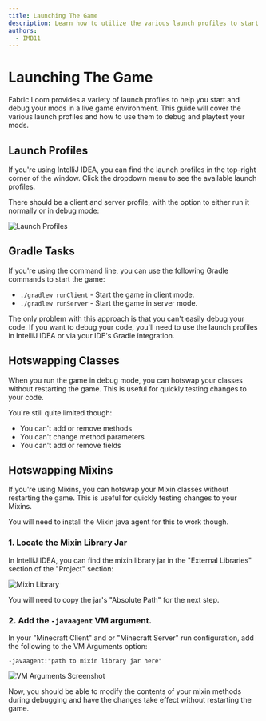 ```yaml
---
title: Launching The Game
description: Learn how to utilize the various launch profiles to start and debug your mods in a live game environment.
authors:
  - IMB11
---
```


# Launching The Game

Fabric Loom provides a variety of launch profiles to help you start and debug your mods in a live game environment. This guide will cover the various launch profiles and how to use them to debug and playtest your mods.

## Launch Profiles

If you're using IntelliJ IDEA, you can find the launch profiles in the top-right corner of the window. Click the dropdown menu to see the available launch profiles.

There should be a client and server profile, with the option to either run it normally or in debug mode:

![Launch Profiles](/assets/develop/getting-started/launch-profiles.png)

## Gradle Tasks

If you're using the command line, you can use the following Gradle commands to start the game:

- `./gradlew runClient` - Start the game in client mode.
- `./gradlew runServer` - Start the game in server mode.

The only problem with this approach is that you can't easily debug your code. If you want to debug your code, you'll need to use the launch profiles in IntelliJ IDEA or via your IDE's Gradle integration.

## Hotswapping Classes

When you run the game in debug mode, you can hotswap your classes without restarting the game. This is useful for quickly testing changes to your code.

You're still quite limited though:

- You can't add or remove methods
- You can't change method parameters
- You can't add or remove fields

## Hotswapping Mixins

If you're using Mixins, you can hotswap your Mixin classes without restarting the game. This is useful for quickly testing changes to your Mixins.

You will need to install the Mixin java agent for this to work though.

### 1. Locate the Mixin Library Jar
   
In IntelliJ IDEA, you can find the mixin library jar in the "External Libraries" section of the "Project" section:

![Mixin Library](/assets/develop/getting-started/mixin-library.png)

You will need to copy the jar's "Absolute Path" for the next step.


### 2. Add the `-javaagent` VM argument. 

In your "Minecraft Client" and or "Minecraft Server" run configuration, add the following to the VM Arguments option:

```:no-line-numbers
-javaagent:"path to mixin library jar here"
```

![VM Arguments Screenshot](/assets/develop/getting-started/vm-arguments.png)

Now, you should be able to modify the contents of your mixin methods during debugging and have the changes take effect without restarting the game.
